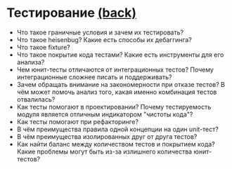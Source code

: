 # Тестирование [(back)](./readme.md)

* Что такое граничные условия и зачем их тестировать?
* Что такое heisenbug? Какие есть способы их дебаггинга?
* Что такое fixture?
* Что такое покрытие кода тестами? Какие есть инструменты для его анализа?
* Чем юнит-тесты отличаются от интеграционных тестов? Почему интеграционные сложнее писать и поддерживать?
* Зачем обращать внимание на закономерности при отказе тестов? В чём может помочь анализ того, какая именно комбинация тестов отвалилась?
* Как тесты помогают в проектировании? Почему тестируемость модуля является отличным индикатором "чистоты кода"?
* Как тесты помогают при рефакторинге?
* В чём преимущества правила одной концепции на один unit-тест?
* В чём преимущества изолированных друг от друга тестов?
* Как найти баланс между количеством тестов и покрытием кода? Какие проблемы могут быть из-за излишнего количества юнит-тестов?
